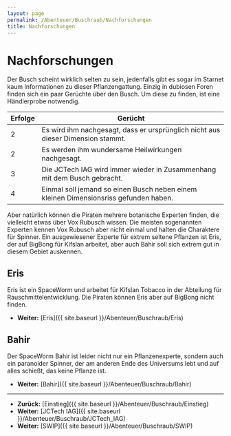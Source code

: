 ```yaml
---
layout: page
permalink: /Abenteuer/Buschraub/Nachforschungen
title: Nachforschungen
---
```


# Nachforschungen

Der Busch scheint wirklich selten zu sein, jedenfalls gibt es sogar im Starnet kaum Informationen zu dieser Pflanzengattung. Einzig in dubiosen Foren finden sich ein paar Gerüchte über den Busch. Um diese zu finden, ist eine Händlerprobe notwendig.

<table>
<thead>
<tr><th>Erfolge</th><th>Gerücht</th></tr>
</thead>
<tbody>
<tr><td>2</td><td>Es wird ihm nachgesagt, dass er ursprünglich nicht aus dieser Dimension stammt.</td></tr>
<tr><td>2</td><td>Es werden ihm wundersame Heilwirkungen nachgesagt.</td></tr>
<tr><td>3</td><td>Die JCTech IAG wird immer wieder in Zusammenhang mit dem Busch gebracht.</td></tr>
<tr><td>4</td><td>Einmal soll jemand so einen Busch neben einem kleinen Dimensionsriss gefunden haben.</td></tr>
</tbody>
</table>

Aber natürlich können die Piraten mehrere botanische Experten finden, die vielleicht etwas über Vox Rubusch wissen. Die meisten sogenannten Experten kennen Vox Rubusch aber nicht einmal und halten die Charaktere für Spinner. Ein ausgewiesener Experte für extrem seltene Pflanzen ist Eris, der auf BigBong für Kifslan arbeitet, aber auch Bahir soll sich extrem gut in diesem Gebiet auskennen.

## Eris

Eris ist ein SpaceWorm und arbeitet für Kifslan Tobacco in der Abteilung für Rauschmittelentwicklung. Die Piraten können Eris aber auf BigBong nicht finden.

- **Weiter:** [Eris]({{ site.baseurl }}/Abenteuer/Buschraub/Eris)

## Bahir

Der SpaceWorm Bahir ist leider nicht nur ein Pflanzenexperte, sondern auch ein paranoider Spinner, der am anderen Ende des Universums lebt und auf alles schießt, das keine Pflanze ist.

- **Weiter:** [Bahir]({{ site.baseurl }}/Abenteuer/Buschraub/Bahir)

***

- **Zurück:** [Einstieg]({{ site.baseurl }}/Abenteuer/Buschraub/Einstieg)
- **Weiter:** [JCTech IAG]({{ site.baseurl }}/Abenteuer/Buschraub/JCTech_IAG)
- **Weiter:** [SWIP]({{ site.baseurl }}/Abenteuer/Buschraub/SWIP)
